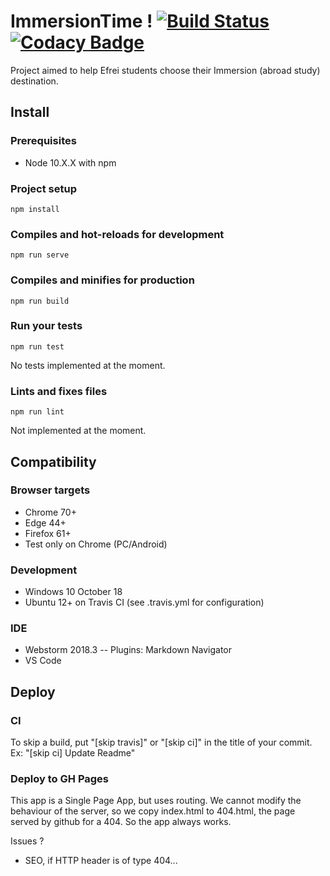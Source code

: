 # ImmersionTime ! [![Build Status](https://travis-ci.com/Dugnychon/ImmersionTime.svg?token=p5pFoFaqAiLRDSEHnrdp&branch=master)](https://travis-ci.com/Dugnychon/ImmersionTime) [![Codacy Badge](https://api.codacy.com/project/badge/Grade/6fc05f8e22cf4ba1b00fafde61f788f2)](https://www.codacy.com?utm_source=github.com&amp;utm_medium=referral&amp;utm_content=Dugnychon/ImmersionTime&amp;utm_campaign=Badge_Grade)
Project aimed to help Efrei students choose their Immersion (abroad study) destination.

## Install
### Prerequisites
- Node 10.X.X with npm

### Project setup
```
npm install
```

### Compiles and hot-reloads for development
```
npm run serve
```

### Compiles and minifies for production
```
npm run build
```

### Run your tests
```
npm run test
```
No tests implemented at the moment.

### Lints and fixes files
```
npm run lint
```
Not implemented at the moment.


## Compatibility
### Browser targets
- Chrome 70+
- Edge 44+
- Firefox 61+
- Test only on Chrome (PC/Android)

### Development
- Windows 10 October 18
- Ubuntu 12+ on Travis CI (see .travis.yml for configuration)

### IDE
- Webstorm 2018.3
-- Plugins: Markdown Navigator
- VS Code


## Deploy
### CI
To skip a build, put "[skip travis]" or "[skip ci]" in the title of your commit.
<br/>Ex: "[skip ci] Update Readme"


### Deploy to GH Pages

 This app is a Single Page App, but uses routing.
 We cannot modify the behaviour of the server, so we copy index.html to 404.html,
 the page served by github for a 404. So the app always works.

Issues ?
- SEO, if HTTP header is of type 404...




